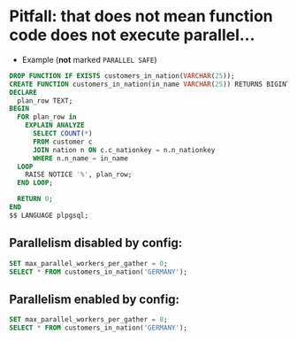 # Pitfall: that does not mean function code does not execute parallel...

* Example (**not** marked `PARALLEL SAFE`)

```sql
DROP FUNCTION IF EXISTS customers_in_nation(VARCHAR(25));
CREATE FUNCTION customers_in_nation(in_name VARCHAR(25)) RETURNS BIGINT AS $$
DECLARE
  plan_row TEXT;
BEGIN
  FOR plan_row in
    EXPLAIN ANALYZE
      SELECT COUNT(*)
      FROM customer c
      JOIN nation n ON c.c_nationkey = n.n_nationkey
      WHERE n.n_name = in_name
  LOOP
    RAISE NOTICE '%', plan_row;
  END LOOP;

  RETURN 0;
END
$$ LANGUAGE plpgsql;
```


## Parallelism disabled by config:

```sql
SET max_parallel_workers_per_gather = 0;
SELECT * FROM customers_in_nation('GERMANY');
```


## Parallelism enabled by config:

```sql
SET max_parallel_workers_per_gather = 8;
SELECT * FROM customers_in_nation('GERMANY');
```
